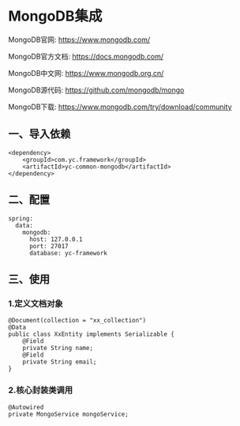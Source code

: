 # MongoDB集成
MongoDB官网:
https://www.mongodb.com/

MongoDB官方文档:
https://docs.mongodb.com/

MongoDB中文网:
https://www.mongodb.org.cn/

MongoDB源代码:
https://github.com/mongodb/mongo

MongoDB下载:
https://www.mongodb.com/try/download/community


## 一、导入依赖
```
<dependency>
    <groupId>com.yc.framework</groupId>
    <artifactId>yc-common-mongodb</artifactId>
</dependency>

```
## 二、配置
```
spring:
  data:
    mongodb:
      host: 127.0.0.1
      port: 27017
      database: yc-framework
```


## 三、使用

### 1.定义文档对象
```
@Document(collection = "xx_collection")
@Data
public class XxEntity implements Serializable {
    @Field
    private String name;
    @Field
    private String email;
}

```

### 2.核心封装类调用
```
@Autowired
private MongoService mongoService;

```

